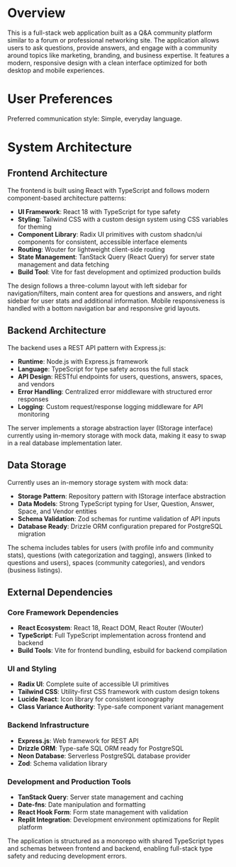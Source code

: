# Overview

This is a full-stack web application built as a Q&A community platform similar to a forum or professional networking site. The application allows users to ask questions, provide answers, and engage with a community around topics like marketing, branding, and business expertise. It features a modern, responsive design with a clean interface optimized for both desktop and mobile experiences.

# User Preferences

Preferred communication style: Simple, everyday language.

# System Architecture

## Frontend Architecture
The frontend is built using React with TypeScript and follows modern component-based architecture patterns:

- **UI Framework**: React 18 with TypeScript for type safety
- **Styling**: Tailwind CSS with a custom design system using CSS variables for theming
- **Component Library**: Radix UI primitives with custom shadcn/ui components for consistent, accessible interface elements
- **Routing**: Wouter for lightweight client-side routing
- **State Management**: TanStack Query (React Query) for server state management and data fetching
- **Build Tool**: Vite for fast development and optimized production builds

The design follows a three-column layout with left sidebar for navigation/filters, main content area for questions and answers, and right sidebar for user stats and additional information. Mobile responsiveness is handled with a bottom navigation bar and responsive grid layouts.

## Backend Architecture
The backend uses a REST API pattern with Express.js:

- **Runtime**: Node.js with Express.js framework
- **Language**: TypeScript for type safety across the full stack
- **API Design**: RESTful endpoints for users, questions, answers, spaces, and vendors
- **Error Handling**: Centralized error middleware with structured error responses
- **Logging**: Custom request/response logging middleware for API monitoring

The server implements a storage abstraction layer (IStorage interface) currently using in-memory storage with mock data, making it easy to swap in a real database implementation later.

## Data Storage
Currently uses an in-memory storage system with mock data:

- **Storage Pattern**: Repository pattern with IStorage interface abstraction
- **Data Models**: Strong TypeScript typing for User, Question, Answer, Space, and Vendor entities
- **Schema Validation**: Zod schemas for runtime validation of API inputs
- **Database Ready**: Drizzle ORM configuration prepared for PostgreSQL migration

The schema includes tables for users (with profile info and community stats), questions (with categorization and tagging), answers (linked to questions and users), spaces (community categories), and vendors (business listings).

## External Dependencies

### Core Framework Dependencies
- **React Ecosystem**: React 18, React DOM, React Router (Wouter)
- **TypeScript**: Full TypeScript implementation across frontend and backend
- **Build Tools**: Vite for frontend bundling, esbuild for backend compilation

### UI and Styling
- **Radix UI**: Complete suite of accessible UI primitives
- **Tailwind CSS**: Utility-first CSS framework with custom design tokens
- **Lucide React**: Icon library for consistent iconography
- **Class Variance Authority**: Type-safe component variant management

### Backend Infrastructure
- **Express.js**: Web framework for REST API
- **Drizzle ORM**: Type-safe SQL ORM ready for PostgreSQL
- **Neon Database**: Serverless PostgreSQL database provider
- **Zod**: Schema validation library

### Development and Production Tools
- **TanStack Query**: Server state management and caching
- **Date-fns**: Date manipulation and formatting
- **React Hook Form**: Form state management with validation
- **Replit Integration**: Development environment optimizations for Replit platform

The application is structured as a monorepo with shared TypeScript types and schemas between frontend and backend, enabling full-stack type safety and reducing development errors.